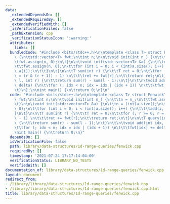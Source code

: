 ```yaml
---
data:
  _extendedDependsOn: []
  _extendedRequiredBy: []
  _extendedVerifiedWith: []
  _isVerificationFailed: false
  _pathExtension: cpp
  _verificationStatusIcon: ':warning:'
  attributes:
    links: []
  bundledCode: "#include <bits/stdc++.h>\n\ntemplate <class T> struct FenwickTree\
    \ {\n\tstd::vector<T> fwt;\n\tint n;\n\n\tvoid init(int n_) {\n\t\tn = n_;\n\t\
    \tfwt.assign(n, 0);\n\t}\n\n\tvoid init(std::vector<T> &a) {\n\t\tn = (int)a.size();\n\
    \t\tfwt.assign(n, 0);\n\t\tfor (int i = 0; i < (int)a.size(); i++) {\n\t\t\tadd(i,\
    \ a[i]);\n\t\t}\n\t}\n\n\tT sum(int r) {\n\t\tT ret = 0;\n\t\tfor (; r >= 0; r\
    \ = (r & (r + 1)) - 1) \n\t\t\tret += fwt[r];\n\t\treturn ret;\n\t}\n\n\tT query(int\
    \ l, int r) {\n\t\treturn sum(r) - sum(l - 1);\n\t}\n\t\n\tvoid add(int idx, T\
    \ delta) {\n\t\tfor (; idx < n; idx = idx | (idx + 1)) \n\t\t\tfwt[idx] += delta;\n\
    \t}\n};\n\nint main() {\n\treturn 0;\n}\n"
  code: "#include <bits/stdc++.h>\n\ntemplate <class T> struct FenwickTree {\n\tstd::vector<T>\
    \ fwt;\n\tint n;\n\n\tvoid init(int n_) {\n\t\tn = n_;\n\t\tfwt.assign(n, 0);\n\
    \t}\n\n\tvoid init(std::vector<T> &a) {\n\t\tn = (int)a.size();\n\t\tfwt.assign(n,\
    \ 0);\n\t\tfor (int i = 0; i < (int)a.size(); i++) {\n\t\t\tadd(i, a[i]);\n\t\t\
    }\n\t}\n\n\tT sum(int r) {\n\t\tT ret = 0;\n\t\tfor (; r >= 0; r = (r & (r + 1))\
    \ - 1) \n\t\t\tret += fwt[r];\n\t\treturn ret;\n\t}\n\n\tT query(int l, int r)\
    \ {\n\t\treturn sum(r) - sum(l - 1);\n\t}\n\t\n\tvoid add(int idx, T delta) {\n\
    \t\tfor (; idx < n; idx = idx | (idx + 1)) \n\t\t\tfwt[idx] += delta;\n\t}\n};\n\
    \nint main() {\n\treturn 0;\n}"
  dependsOn: []
  isVerificationFile: false
  path: library/data-structures/1d-range-queries/fenwick.cpp
  requiredBy: []
  timestamp: '2021-07-24 17:17:14-04:00'
  verificationStatus: LIBRARY_NO_TESTS
  verifiedWith: []
documentation_of: library/data-structures/1d-range-queries/fenwick.cpp
layout: document
redirect_from:
- /library/library/data-structures/1d-range-queries/fenwick.cpp
- /library/library/data-structures/1d-range-queries/fenwick.cpp.html
title: library/data-structures/1d-range-queries/fenwick.cpp
---
```

